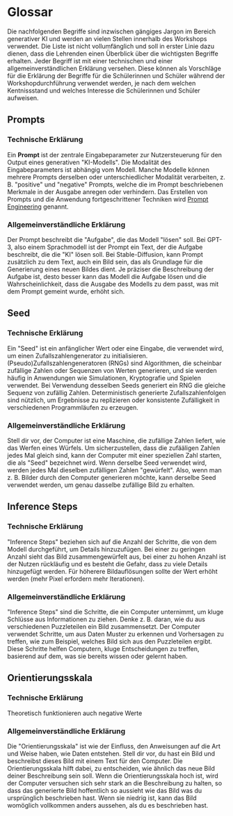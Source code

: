 # Glossar

Die nachfolgenden Begriffe sind inzwischen gängiges Jargon im Bereich generativer KI und werden an vielen Stellen innerhalb des Workshops verwendet.
Die Liste ist nicht vollumfänglich und soll in erster Linie dazu dienen, dass die Lehrenden einen Überblick über die wichtigsten Begriffe erhalten.
Jeder Begriff ist mit einer technischen und einer allgemeinverständlichen Erklärung versehen.
Diese können als Vorschläge für die Erklärung der Begriffe für die Schülerinnen und Schüler während der Workshopdurchführung verwendet werden, je nach dem welchen Kentnissstand und welches Interesse die Schülerinnen und Schüler aufweisen.

## Prompts

### Technische Erklärung

Ein **Prompt** ist der zentrale Eingabeparameter zur Nutzersteuerung für den Output eines generativen "KI-Modells". Die Modalität des Eingabeparameters ist abhängig vom Modell. Manche Modelle können mehrere Prompts derselben oder unterschiedlicher Modalität verarbeiten, z. B. "positive" und "negative" Prompts, welche die im Prompt beschriebenen Merkmale in der Ausgabe anregen oder verhindern. Das Erstellen von Prompts und die Anwendung fortgeschrittener Techniken wird [Prompt Engineering](https://www.promptingguide.ai/techniques) genannt.

### Allgemeinverständliche Erklärung

Der Prompt beschreibt die "Aufgabe", die das Modell "lösen" soll. Bei GPT-3, also einem Sprachmodell ist der Prompt ein Text, der die Aufgabe beschreibt, die die "KI" lösen soll. Bei Stable-Diffusion, kann Prompt zusätzlich zu dem Text, auch ein Bild sein, das als Grundlage für die Generierung eines neuen Bildes dient. Je präziser die Beschreibung der Aufgabe ist, desto besser kann das Modell die Aufgabe lösen und die Wahrscheinlichkeit, dass die Ausgabe des Modells zu dem passt, was mit dem Prompt gemeint wurde, erhöht sich.

## Seed

### Technische Erklärung

Ein "Seed" ist ein anfänglicher Wert oder eine Eingabe, die verwendet wird, um einen Zufallszahlengenerator zu initialisieren. (Pseudo)Zufallszahlengeneratoren (RNGs) sind Algorithmen, die scheinbar zufällige Zahlen oder Sequenzen von Werten generieren, und sie werden häufig in Anwendungen wie Simulationen, Kryptografie und Spielen verwendet. Bei Verwendung desselben Seeds generiert ein RNG die gleiche Sequenz von zufällig Zahlen. Deterministisch generierte Zufallszahlenfolgen sind nützlich, um Ergebnisse zu replizieren oder konsistente Zufälligkeit in verschiedenen Programmläufen zu erzeugen.

### Allgemeinverständliche Erklärung

Stell dir vor, der Computer ist eine Maschine, die zufällige Zahlen liefert, wie das Werfen eines Würfels. Um sicherzustellen, dass die zufääligen Zahlen jedes Mal gleich sind, kann der Computer mit einer speziellen Zahl starten, die als "Seed" bezeichnet wird. Wenn derselbe Seed verwendet wird, werden jedes Mal dieselben zufälligen Zahlen "gewürfelt". Also, wenn man z. B. Bilder durch den Computer generieren möchte, kann derselbe Seed verwendet werden, um genau dasselbe zufällige Bild zu erhalten.

## Inference Steps

### Technische Erklärung

"Inference Steps" beziehen sich auf die Anzahl der Schritte, die von dem Modell durchgeführt, um Details hinzuzufügen. Bei einer zu geringen Anzahl sieht das Bild zusammengewürfelt aus, bei einer zu hohen Anzahl ist der Nutzen rückläufig und es besteht die Gefahr, dass zu viele Details hinzugefügt werden. Für höherere Bildauflösungen sollte der Wert erhöht werden (mehr Pixel erfordern mehr Iterationen).

### Allgemeinverständliche Erklärung

"Inference Steps" sind die Schritte, die ein Computer unternimmt, um kluge Schlüsse aus Informationen zu ziehen. Denke z. B. daran, wie du aus verschiedenen Puzzleteilen ein Bild zusammensetzt. Der Computer verwendet Schritte, um aus Daten Muster zu erkennen und Vorhersagen zu treffen, wie zum Beispiel, welches Bild sich aus den Puzzleteilen ergibt. Diese Schritte helfen Computern, kluge Entscheidungen zu treffen, basierend auf dem, was sie bereits wissen oder gelernt haben.

## Orientierungsskala

### Technische Erklärung

Theoretisch funktionieren auch negative Werte

### Allgemeinverständliche Erklärung

Die "Orientierungsskala" ist wie der Einfluss, den Anweisungen auf die Art und Weise haben, wie Daten entstehen. Stell dir vor, du hast ein Bild und beschreibst dieses Bild mit einem Text für den Computer. Die Orientierungsskala hilft dabei, zu entscheiden, wie ähnlich das neue Bild deiner Beschreibung sein soll. Wenn die Orientierungsskala hoch ist, wird der Computer versuchen sich sehr stark an die Beschreibung zu halten, so dass das generierte Bild hoffentlich so aussieht wie das Bild was du ursprünglich beschrieben hast. Wenn sie niedrig ist, kann das Bild womöglich vollkommen anders aussehen, als du es beschrieben hast.
